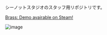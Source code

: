 シーノットスタジオのスタッフ用リポジトリです。

[Brass: Demo avairable on Steam!](https://store.steampowered.com/app/3002060/Brass/)

![image](https://github.com/user-attachments/assets/22bddbaa-c3e7-4168-b70d-671b01dc7cc0)
